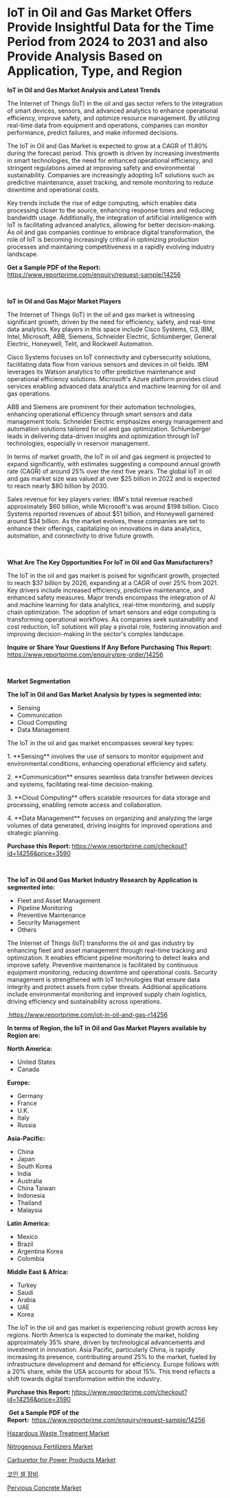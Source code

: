 <p><h1>IoT in Oil and Gas Market Offers Provide Insightful Data for the Time Period from 2024 to 2031 and also Provide Analysis Based on Application, Type, and Region</h1></p><p><strong>IoT in Oil and Gas Market Analysis and Latest Trends</strong></p>
<p><p>The Internet of Things (IoT) in the oil and gas sector refers to the integration of smart devices, sensors, and advanced analytics to enhance operational efficiency, improve safety, and optimize resource management. By utilizing real-time data from equipment and operations, companies can monitor performance, predict failures, and make informed decisions.</p><p>The IoT in Oil and Gas Market is expected to grow at a CAGR of 11.80% during the forecast period. This growth is driven by increasing investments in smart technologies, the need for enhanced operational efficiency, and stringent regulations aimed at improving safety and environmental sustainability. Companies are increasingly adopting IoT solutions such as predictive maintenance, asset tracking, and remote monitoring to reduce downtime and operational costs.</p><p>Key trends include the rise of edge computing, which enables data processing closer to the source, enhancing response times and reducing bandwidth usage. Additionally, the integration of artificial intelligence with IoT is facilitating advanced analytics, allowing for better decision-making. As oil and gas companies continue to embrace digital transformation, the role of IoT is becoming increasingly critical in optimizing production processes and maintaining competitiveness in a rapidly evolving industry landscape.</p></p>
<p><strong>Get a Sample PDF of the Report:&nbsp;</strong> <a href="https://www.reportprime.com/enquiry/request-sample/14256">https://www.reportprime.com/enquiry/request-sample/14256</a></p>
<p>&nbsp;</p>
<p><strong>IoT in Oil and Gas Major Market Players</strong></p>
<p><p>The Internet of Things (IoT) in the oil and gas market is witnessing significant growth, driven by the need for efficiency, safety, and real-time data analytics. Key players in this space include Cisco Systems, C3, IBM, Intel, Microsoft, ABB, Siemens, Schneider Electric, Schlumberger, General Electric, Honeywell, Telit, and Rockwell Automation.</p><p>Cisco Systems focuses on IoT connectivity and cybersecurity solutions, facilitating data flow from various sensors and devices in oil fields. IBM leverages its Watson analytics to offer predictive maintenance and operational efficiency solutions. Microsoft's Azure platform provides cloud services enabling advanced data analytics and machine learning for oil and gas operations. </p><p>ABB and Siemens are prominent for their automation technologies, enhancing operational efficiency through smart sensors and data management tools. Schneider Electric emphasizes energy management and automation solutions tailored for oil and gas optimization. Schlumberger leads in delivering data-driven insights and optimization through IoT technologies, especially in reservoir management.</p><p>In terms of market growth, the IoT in oil and gas segment is projected to expand significantly, with estimates suggesting a compound annual growth rate (CAGR) of around 25% over the next five years. The global IoT in oil and gas market size was valued at over $25 billion in 2022 and is expected to reach nearly $80 billion by 2030.</p><p>Sales revenue for key players varies: IBM's total revenue reached approximately $60 billion, while Microsoft's was around $198 billion. Cisco Systems reported revenues of about $51 billion, and Honeywell garnered around $34 billion. As the market evolves, these companies are set to enhance their offerings, capitalizing on innovations in data analytics, automation, and connectivity to drive future growth.</p></p>
<p>&nbsp;</p>
<p><strong>What Are The Key Opportunities For IoT in Oil and Gas Manufacturers?</strong></p>
<p><p>The IoT in the oil and gas market is poised for significant growth, projected to reach $37 billion by 2026, expanding at a CAGR of over 25% from 2021. Key drivers include increased efficiency, predictive maintenance, and enhanced safety measures. Major trends encompass the integration of AI and machine learning for data analytics, real-time monitoring, and supply chain optimization. The adoption of smart sensors and edge computing is transforming operational workflows. As companies seek sustainability and cost reduction, IoT solutions will play a pivotal role, fostering innovation and improving decision-making in the sector's complex landscape.</p></p>
<p><strong>Inquire or Share Your Questions If Any Before Purchasing This Report:</strong> <a href="https://www.reportprime.com/enquiry/pre-order/14256">https://www.reportprime.com/enquiry/pre-order/14256</a></p>
<p>&nbsp;</p>
<p><strong>Market Segmentation</strong></p>
<p><strong>The IoT in Oil and Gas Market Analysis by types is segmented into:</strong></p>
<p><ul><li>Sensing</li><li>Communication</li><li>Cloud Computing</li><li>Data Management</li></ul></p>
<p><p>The IoT in the oil and gas market encompasses several key types: </p><p>1. **Sensing** involves the use of sensors to monitor equipment and environmental conditions, enhancing operational efficiency and safety. </p><p>2. **Communication** ensures seamless data transfer between devices and systems, facilitating real-time decision-making. </p><p>3. **Cloud Computing** offers scalable resources for data storage and processing, enabling remote access and collaboration. </p><p>4. **Data Management** focuses on organizing and analyzing the large volumes of data generated, driving insights for improved operations and strategic planning.</p></p>
<p><strong>Purchase this Report:&nbsp;</strong><a href="https://www.reportprime.com/checkout?id=14256&price=3590">https://www.reportprime.com/checkout?id=14256&price=3590</a></p>
<p>&nbsp;</p>
<p><strong>The IoT in Oil and Gas Market Industry Research by Application is segmented into:</strong></p>
<p><ul><li>Fleet and Asset Management</li><li>Pipeline Monitoring</li><li>Preventive Maintenance</li><li>Security Management</li><li>Others</li></ul></p>
<p><p>The Internet of Things (IoT) transforms the oil and gas industry by enhancing fleet and asset management through real-time tracking and optimization. It enables efficient pipeline monitoring to detect leaks and improve safety. Preventive maintenance is facilitated by continuous equipment monitoring, reducing downtime and operational costs. Security management is strengthened with IoT technologies that ensure data integrity and protect assets from cyber threats. Additional applications include environmental monitoring and improved supply chain logistics, driving efficiency and sustainability across operations.</p></p>
<p><a href="https://www.reportprime.com/iot-in-oil-and-gas-r14256">&nbsp;https://www.reportprime.com/iot-in-oil-and-gas-r14256</a></p>
<p><strong>In terms of Region, the IoT in Oil and Gas Market Players available by Region are:</strong></p>
<p>
    <p> <strong> North America: </strong>
        <ul>
            <li>United States</li>
            <li>Canada</li>
        </ul>
        </p> 
    <p> <strong> Europe: </strong>
        <ul>
            <li>Germany</li>
            <li>France</li>
            <li>U.K.</li>
            <li>Italy</li>
            <li>Russia</li>
        </ul>
        </p> 
    <p> <strong> Asia-Pacific: </strong>
        <ul>
            <li>China</li>
            <li>Japan</li>
            <li>South Korea</li>
            <li>India</li>
            <li>Australia</li>
            <li>China Taiwan</li>
            <li>Indonesia</li>
            <li>Thailand</li>
            <li>Malaysia</li>
        </ul>
        </p> 
    <p> <strong> Latin America: </strong>
        <ul>
            <li>Mexico</li>
            <li>Brazil</li>
            <li>Argentina Korea</li>
            <li>Colombia</li>
        </ul>
        </p> 
    <p> <strong> Middle East & Africa: </strong>
        <ul>
            <li>Turkey</li>
            <li>Saudi</li>
            <li>Arabia</li>
            <li>UAE</li>
            <li>Korea</li>
        </ul>
    </p>
    </p>
<p><p>The IoT in the oil and gas market is experiencing robust growth across key regions. North America is expected to dominate the market, holding approximately 35% share, driven by technological advancements and investment in innovation. Asia Pacific, particularly China, is rapidly increasing its presence, contributing around 25% to the market, fueled by infrastructure development and demand for efficiency. Europe follows with a 20% share, while the USA accounts for about 15%. This trend reflects a shift towards digital transformation within the industry.</p></p>
<p><strong>Purchase this Report: </strong><a href="https://www.reportprime.com/checkout?id=14256&price=3590">https://www.reportprime.com/checkout?id=14256&price=3590</a></p>
<p>&nbsp;<strong>Get a Sample PDF of the Report:&nbsp;&nbsp;</strong><a href="https://www.reportprime.com/enquiry/request-sample/14256">https://www.reportprime.com/enquiry/request-sample/14256</a></p>
<p><strong></strong></p>
<p><p><a href="https://www.linkedin.com/pulse/global-hazardous-waste-treatment-market-analysis-trends-forecasts-yokwe?trackingId=Cx1uHrGDTdCBwtN2vv1%2Ffg%3D%3D">Hazardous Waste Treatment Market</a></p><p><a href="https://www.linkedin.com/pulse/global-nitrogenous-fertilizers-market-focus-application-rtqec?trackingId=7ZrrS2mLRZO1hzN1TF2IdA%3D%3D">Nitrogenous Fertilizers Market</a></p><p><a href="https://medium.com/@ruth.macdonald08580/the-carburetor-for-power-products-market-decisions-are-mostly-driven-by-resource-optimization-and-8a763692894f">Carburetor for Power Products Market</a></p><p><a href="https://medium.com/@adsogvwv75/2024%EB%85%84%EB%B6%80%ED%84%B0-2031%EB%85%84%EA%B9%8C%EC%A7%80%EC%9D%98-%EA%B8%80%EB%A1%9C%EB%B2%8C-%EC%BD%94%EC%9D%B8-%EC%85%80-%EC%9E%A5%EB%B9%84-%EC%8B%9C%EC%9E%A5-%ED%83%90%EC%83%89-%ED%8A%B8%EB%A0%8C%EB%93%9C%EC%97%90%EC%84%9C-%EC%A0%84%EB%9E%B5%EA%B9%8C%EC%A7%80-95b70026b1a2">코인 셀 장비</a></p><p><a href="https://issuu.com/reportprime-2/docs/pervious-concrete-market-size-2030._778a696ea144ee">Pervious Concrete Market</a></p></p>